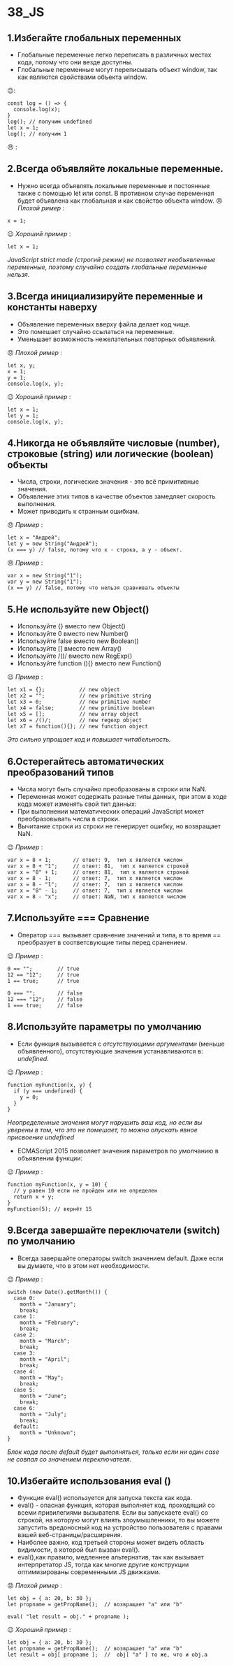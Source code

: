 # 38_JS
## 1.Избегайте глобальных переменных

+ Глобальные переменные легко переписать в различных местах кода, потому что они везде доступны.
+ Глобальные переменные могут переписывать объект window, так как являются свойствами объекта window.

 :wink::
 ```
 const log = () => {
   console.log(x);
 }
 log(); // получим undefined
 let x = 1;
 log(); // получим 1
 ```
 
 😠 :


## 2.Всегда объявляйте локальные переменные.

+ Нужно всегда объявлять локальные переменные и постоянные также с помощью  let или const. В противном случае переменная будет объявлена как глобальная и как свойство объекта window.
😠  _Плохой ример_ :
```
x = 1;
```
:wink:  _Хороший пример_ :
```
let x = 1;
```
 *JavaScript strict mode (строгий режим) не позволяет необъявленные переменные, поэтому случайно создать глобальные переменные нельзя.*

## 3.Всегда инициализируйте переменные и константы наверху

+ Объявление переменных  вверху файла делает код чище.
+ Это помешает случайно ссылаться на переменные.
+ Уменьшает возможность нежелательных повторных объявлений.

😠  _Плохой ример_ :
```
let x, y;
x = 1;
y = 1;
console.log(x, y);
```
:wink:  _Хороший пример_ :
```
let x = 1;
let y = 1;
console.log(x, y);
```
## 4.Никогда не объявляйте числовые (number), строковые (string) или логические (boolean) объекты

+ Числа, строки, логические значения - это всё примитивные значения.
+ Объявление этих типов в качестве объектов замедляет скорость выполнения.
+ Может приводить к странным ошибкам.

😠  _Пример_ :
```
let x = "Андрей";             
let y = new String("Андрей");
(x === y) // false, потому что x - строка, а y - объект.
```
😠  _Пример_ :
```
var x = new String("1");             
var y = new String("1");
(x == y) // false, потому что нельзя сравнивать объекты
```
## 5.Не используйте new Object()

+ Используйте {} вместо new Object()
+ Используйте 0 вместо new Number()
+ Используйте false вместо new Boolean()
+ Используйте [] вместо new Array()
+ Используйте /()/ вместо new RegExp()
+ Используйте function (){} вместо new Function()

:wink:  _Пример_ :
```
let x1 = {};           // new object
let x2 = "";           // new primitive string
let x3 = 0;            // new primitive number
let x4 = false;        // new primitive boolean
let x5 = [];           // new array object
let x6 = /()/;         // new regexp object
let x7 = function(){}; // new function object
```
*Это сильно упрощает код и повышает читабельность.*

## 6.Остерегайтесь автоматических преобразований типов

+ Числа могут быть случайно преобразованы в строки или NaN.
+ Переменная может содержать разные типы данных, при этом в ходе кода может изменять свой тип данных:
+ При выполнении математических операций JavaScript может преобразовывать числа в строки.
+ Вычитание строки из строки не генерирует ошибку, но возвращает NaN.

:wink:  _Пример_ :
```
var x = 8 + 1;       // ответ: 9,  тип x является числом
var x = 8 + "1";     // ответ: 81,  тип x является строкой
var x = "8" + 1;     // ответ: 81,  тип x является строкой
var x = 8 - 1;       // ответ: 7,  тип x является числом
var x = 8 - "1";     // ответ: 7,  тип x является числом
var x = "8" - 1;     // ответ: 7,  тип x является числом
var x = 8 - "x";     // ответ: NaN, тип x является числом
```
## 7.Используйте === Сравнение
+ Оператор === вызывает сравнение значений и типа, в то время == преобразует в соответсвующие типы перед сранением.

:wink:  _Пример_ :
```
0 == "";        // true
12 == "12";     // true
1 == true;      // true

0 === "";       // false
12 === "12";    // false
1 === true;     // false
```
## 8.Используйте параметры по умолчанию
+ Если функция вызывается с _отсутствующими аргументами_ (меньше объявленного), отсутствующие значения устанавливаются в: _undefined_.

:wink:  _Пример_ :
```
function myFunction(x, y) {
  if (y === undefined) {
    y = 0;
  }
}

```
*Неопределенные значения могут нарушить ваш код, но если вы уверены в том, что это не помешает, то можно опускать явное присвоение _undefined_*

+ ECMAScript 2015 позволяет значения параметров по умолчанию в объявлении функции:

:wink:  _Пример_ :
```
function myFunction(x, y = 10) {
  // y равен 10 если не пройден или не определен
  return x + y;
}
myFunction(5); // вернёт 15

```
## 9.Всегда завершайте переключатели (switch) по умолчанию

+ Всегда завершайте операторы switch значением default. Даже если вы думаете, что в этом нет необходимости.

:wink:  _Пример_ :
```
switch (new Date().getMonth()) {
  case 0:
    month = "January";
    break;
  case 1:
    month = "February";
    break;
  case 2:
    month = "March";
    break;
  case 3:
    month = "April";
    break;
  case 4:
    month = "May";
    break;
  case 5:
    month = "June";
    break;
  case 6:
    month = "July";
    break;
  default:
    month = "Unknown";
}
```
*Блок кода после default будет выполняться, только если ни один case не совпал со значением переключателя.*

## 10.Избегайте использования eval ()
+ Функция eval() используется для запуска текста как кода.
+ eval() - опасная функция, которая выполняет код, проходящий со всеми привилегиями вызывателя. Если вы запускаете eval() со строкой, на которую могут влиять злоумышленники, то вы можете запустить вредоносный код на устройство пользователя с правами вашей веб-страницы/расширения.
+ Наиболее важно, код третьей стороны может видеть область видимости, в которой был вызван eval().
+ eval(),как правило, медленнее альтернатив, так как вызывает интерпретатор JS, тогда как многие другие конструкции оптимизированы современными JS движками.

😠  _Плохой ример_ :
```
let obj = { a: 20, b: 30 };
let propname = getPropName();  // возвращает "a" или "b"

eval( "let result = obj." + propname );
```
:wink:  _Хороший пример_ :
```
let obj = { a: 20, b: 30 };
let propname = getPropName();  // возвращает "a" или "b"
let result = obj[ propname ];  //  obj[ "a" ] то же, что и obj.a
```
